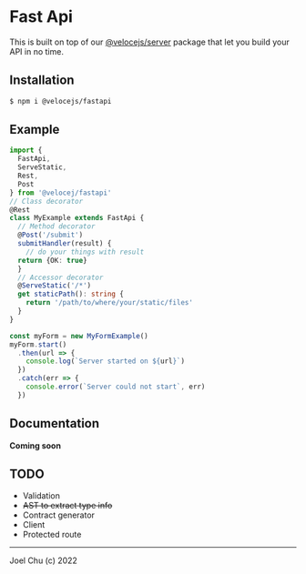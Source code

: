 # Fast Api

This is built on top of our [@velocejs/server]() package that let you build
your API in no time.

## Installation

```sh
$ npm i @velocejs/fastapi
```

## Example

```ts
import {
  FastApi,
  ServeStatic,
  Rest,
  Post  
} from '@velocej/fastapi'
// Class decorator
@Rest
class MyExample extends FastApi {
  // Method decorator
  @Post('/submit')
  submitHandler(result) {
    // do your things with result
  return {OK: true}
  }
  // Accessor decorator
  @ServeStatic('/*')
  get staticPath(): string {
    return '/path/to/where/your/static/files'
  }
}

const myForm = new MyFormExample()
myForm.start()
  .then(url => {
    console.log(`Server started on ${url}`)
  })
  .catch(err => {
    console.error(`Server could not start`, err)
  })
```

## Documentation

**Coming soon**

## TODO

- Validation
- ~~AST to extract type info~~
- Contract generator
- Client
- Protected route

---

Joel Chu (c) 2022

